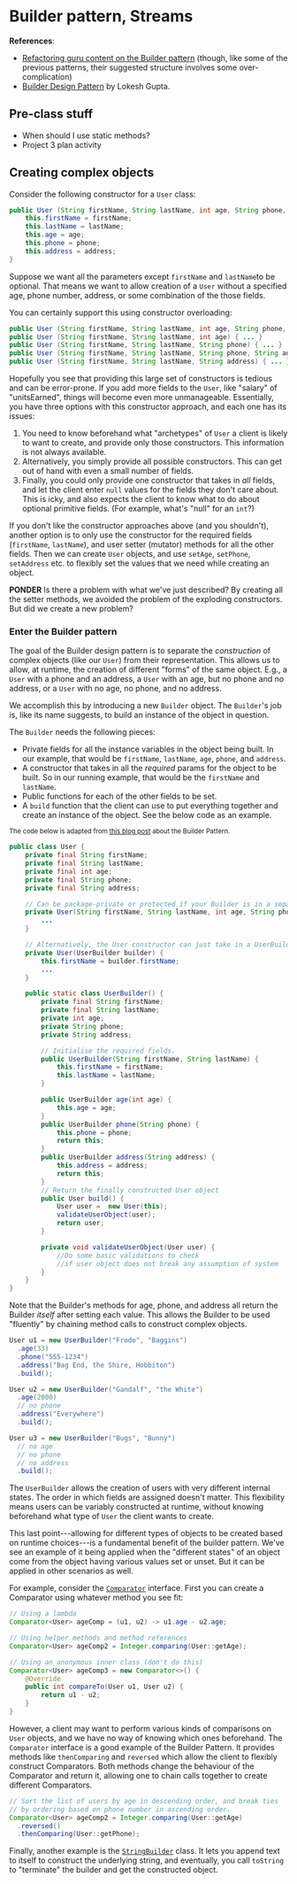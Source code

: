 # Builder pattern, Streams

**References**:

* [Refactoring guru content on the Builder pattern](https://refactoring.guru/design-patterns/builder) (though, like some of the previous patterns, their suggested structure involves some over-complication)
* [Builder Design Pattern](https://howtodoinjava.com/design-patterns/creational/builder-pattern-in-java/) by Lokesh Gupta.

## Pre-class stuff

* When should I use static methods?
* Project 3 plan activity

## Creating complex objects

Consider the following constructor for a `User` class:

```java
public User (String firstName, String lastName, int age, String phone, String address) {
	this.firstName = firstName;
	this.lastName = lastName;
	this.age = age;
	this.phone = phone;
	this.address = address;
}
```

Suppose we want all the parameters except `firstName` and `lastName`to be optional. That means we want to allow creation of a `User` without a specified age, phone number, address, or some combination of the those fields.

You can certainly support this using constructor overloading:
```java
public User (String firstName, String lastName, int age, String phone, String address) { ... }
public User (String firstName, String lastName, int age) { ... }
public User (String firstName, String lastName, String phone) { ... }
public User (String firstName, String lastName, String phone, String address) { ... }
public User (String firstName, String lastName, String address) { ... }
```

Hopefully you see that providing this large set of constructors is tedious and can be error-prone. If you add more fields to the `User`, like "salary" of "unitsEarned", things will become even more unmanageable.
Essentially, you have three options with this constructor approach, and each one has its issues:

1. You need to know beforehand what "archetypes" of `User` a client is likely to want to create, and provide only those constructors. This information is not always available.
2. Alternatively, you simply provide all possible constructors. This can get out of hand with even a small number of fields.
3. Finally, you could only provide one constructor that takes in *all* fields, and let the client enter `null` values for the fields they don't care about. This is icky, and also expects the client to know what to do about optional primitive fields. (For example, what's "null" for an `int`?)

If you don't like the constructor approaches above (and you shouldn't), another option is to only use the constructor for the required fields (`firstName`, `lastName`), and user setter (mutator) methods for all the other fields. Then we can create `User` objects, and use `setAge`, `setPhone`, `setAddress` etc. to flexibly set the values that we need while creating an object.

**PONDER** Is there a problem with what we've just described? By creating all the setter methods, we avoided the problem of the exploding constructors. But did we create a new problem?
<!-- By adding all the setter methods, we've made our `User` class mutable. Even worse, we only added them in order to *create* the `User`, but now there's all these public methods to mutate it. -->

### Enter the Builder pattern

The goal of the Builder design pattern is to separate the *construction* of complex objects (like our `User`) from their representation.
This allows us to allow, at runtime, the creation of different "forms" of the same object.
E.g., a `User` with a phone and an address, a `User` with an age, but no phone and no address, or a `User` with no age, no phone, and no address.

We accomplish this by introducing a new `Builder` object.
The `Builder`'s job is, like its name suggests, to build an instance of the object in question.

The `Builder` needs the following pieces:

* Private fields for all the instance variables in the object being built. In our example, that would be `firstName`, `lastName`, `age`, `phone`, and `address`.
* A constructor that takes in all the *required* params for the object to be built. So in our running example, that would be the `firstName` and `lastName`.
* Public functions for each of the other fields to be set.
* A `build` function that the client can use to put everything together and create an instance of the object. See the below code as an example.

<small>The code below is adapted from [this blog post](https://howtodoinjava.com/design-patterns/creational/builder-pattern-in-java/) about the Builder Pattern.</small>

```java
public class User {
    private final String firstName;
    private final String lastName;
    private final int age;
    private final String phone;
    private final String address;

    // Can be package-private or protected if your Builder is in a separate file.
    private User(String firstName, String lastName, int age, String phone, String address) {
        ...
    }

    // Alternatively, the User constructor can just take in a UserBuilder
    private User(UserBuilder builder) {
        this.firstName = builder.firstName;
        ...
    }

    public static class UserBuilder() {
        private final String firstName;
        private final String lastName;
        private int age;
        private String phone;
        private String address;

        // Initialise the required fields.
        public UserBuilder(String firstName, String lastName) {
            this.firstName = firstName;
            this.lastName = lastName;
        }

        public UserBuilder age(int age) {
            this.age = age;
        }
        public UserBuilder phone(String phone) {
            this.phone = phone;
            return this;
        }
        public UserBuilder address(String address) {
            this.address = address;
            return this;
        }
        // Return the finally constructed User object
        public User build() {
            User user =  new User(this);
            validateUserObject(user);
            return user;
        }

        private void validateUserObject(User user) {
            //Do some basic validations to check
            //if user object does not break any assumption of system
        }
    }
}
```

Note that the Builder's methods for age, phone, and address all return the Builder *itself* after setting each value. This allows the Builder to be used "fluently" by chaining method calls to construct complex objects.

```java
User u1 = new UserBuilder("Frodo", "Baggins")
  .age(33)
  .phone("555-1234")
  .address("Bag End, the Shire, Hobbiton")
  .build();

User u2 = new UserBuilder("Gandalf", "the White")
  .age(2000)
  // no phone
  .address("Everywhere")
  .build();

User u3 = new UserBuilder("Bugs", "Bunny")
  // no age
  // no phone
  // no address
  .build();
```

The `UserBuilder` allows the creation of users with very different internal states.
The order in which fields are assigned doesn't matter.
This flexibility means users can be variably constructed at runtime, without knowing beforehand what type of `User` the client wants to create.

This last point---allowing for different types of objects to be created based on runtime choices---is a fundamental benefit of the builder pattern. We've see an example of it being applied when the "different states" of an object come from the object having various values set or unset.
But it can be applied in other scenarios as well.

For example, consider the [`Comparator`](https://github.com/openjdk/jdk20/blob/master/src/java.base/share/classes/java/util/Comparator.java) interface.
First you can create a Comparator using whatever method you see fit:

```java
// Using a lambda
Comparator<User> ageComp = (u1, u2) -> u1.age - u2.age;

// Using helper methods and method references
Comparator<User> ageComp2 = Integer.comparing(User::getAge);

// Using an anonymous inner class (don't do this)
Comparator<User> ageComp3 = new Comparator<>() {
    @Override
    public int compareTo(User u1, User u2) {
        return u1 - u2;
    }
}
```

However, a client may want to perform various kinds of comparisons on `User` objects, and we have no way of knowing which ones beforehand.
The `Comparator` interface is a good example of the Builder Pattern.
It provides methods like `thenComparing` and `reversed` which allow the client to flexibly construct Comparators. Both methods change the behaviour of the Comparator and return it, allowing one to chain calls together to create different Comparators.

```java
// Sort the list of users by age in descending order, and break ties
// by ordering based on phone number in ascending order.
Comparator<User> ageComp2 = Integer.comparing(User::getAge)
  .reversed()
  .thenComparing(User::getPhone);
```

Finally, another example is the [`StringBuilder`](https://github.com/openjdk/jdk20/blob/master/src/java.base/share/classes/java/util/StringBuilder.java) class. It lets you append text to itself to construct the underlying string, and eventually, you call `toString` to "terminate" the builder and get the constructed object.

